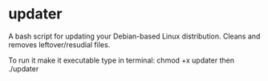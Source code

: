 # updater
A bash script for updating your Debian-based Linux distribution.
Cleans and removes leftover/resudial files. 


To run it make it executable type in terminal:
chmod +x updater
then
./updater
